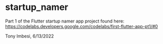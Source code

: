 # startup_namer

Part 1 of the Flutter startup namer app project found here: https://codelabs.developers.google.com/codelabs/first-flutter-app-pt1/#0

Tony Imbesi, 6/13/2022
